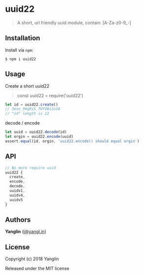 # uuid22
> A short, url friendly uuid module, contain: [A-Za-z0-9_-]


## Installation

Install via `npm`:

```
$ npm i uuid22
```


## Usage

Create a short uuid22
> const uuid22 = require('uuid22')
``` js
let id = uuid22.create()
// 3esn_9mgRiS_TUYVBi2u1A
// "id" length is 22
```
decode / encode
``` js
let uuid = uuid22.decode(id)
let orgin = uuid22.encode(uuid)
assert.equal(id, orgin, 'uuid22.encode() should equal orgin')
```

## API
``` js
// No more require uuid
uuid22 {
  create,
  encode,
  decode,
  uuidv1,
  uuidv4,
  uuidv5
}
```

## Authors

**Yanglin** ([i@yangl.in](mailto:mail@yanglin.me))


## License

Copyright (c) 2018 Yanglin

Released under the MIT license
